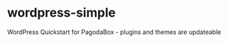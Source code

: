 wordpress-simple
================

WordPress Quickstart for PagodaBox - plugins and themes are updateable